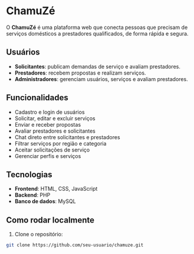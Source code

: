 # ChamuZé

O **ChamuZé** é uma plataforma web que conecta pessoas que precisam de serviços domésticos a prestadores qualificados, de forma rápida e segura.

## Usuários

- **Solicitantes**: publicam demandas de serviço e avaliam prestadores.
- **Prestadores**: recebem propostas e realizam serviços.
- **Administradores**: gerenciam usuários, serviços e avaliam prestadores.

## Funcionalidades

- Cadastro e login de usuários
- Solicitar, editar e excluir serviços
- Enviar e receber propostas
- Avaliar prestadores e solicitantes
- Chat direto entre solicitantes e prestadores
- Filtrar serviços por região e categoria
- Aceitar solicitações de serviço
- Gerenciar perfis e serviços

## Tecnologias

- **Frontend**: HTML, CSS, JavaScript
- **Backend**: PHP
- **Banco de dados**: MySQL

## Como rodar localmente

1. Clone o repositório:
```bash
git clone https://github.com/seu-usuario/chamuze.git

